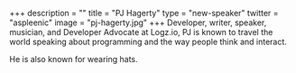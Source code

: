 +++
description = ""
title = "PJ Hagerty"
type = "new-speaker"
twitter = "aspleenic"
image = "pj-hagerty.jpg"
+++
Developer, writer, speaker, musician, and Developer Advocate at Logz.io, PJ is known to travel the world speaking about programming and the way people think and interact.

He is also known for wearing hats.